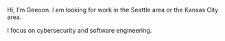 Hi, I’m Geeoon.  I am looking for work in the Seattle area or the Kansas City area.

I focus on cybersecurity and software engineering.
<!---
Geeoon/Geeoon is a ✨ special ✨ repository because its `README.md` (this file) appears on your GitHub profile.
You can click the Preview link to take a look at your changes.
--->
